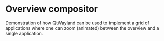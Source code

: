 # Overview compositor

Demonstration of how QtWayland can be used to implement a grid of applications where one can zoom (animated) between the overview and a single application.
